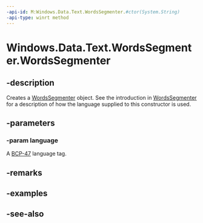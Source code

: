 ----api-id: M:Windows.Data.Text.WordsSegmenter.#ctor(System.String)
-api-type: winrt method
---<!-- Method syntaxpublic WordsSegmenter(System.String language)--># Windows.Data.Text.WordsSegmenter.WordsSegmenter## -descriptionCreates a [WordsSegmenter](wordssegmenter.md) object. See the introduction in [WordsSegmenter](wordssegmenter.md) for a description of how the language supplied to this constructor is used.## -parameters### -param languageA [BCP-47](http://go.microsoft.com/fwlink/p/?LinkId=227302) language tag.## -remarks## -examples## -see-also